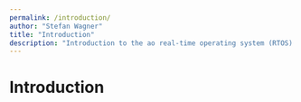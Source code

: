 ```yaml
---
permalink: /introduction/
author: "Stefan Wagner"
title: "Introduction"
description: "Introduction to the ao real-time operating system (RTOS)."
---
```


# Introduction

